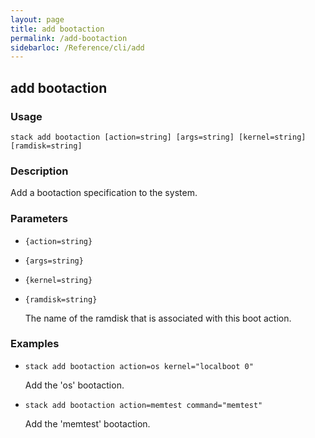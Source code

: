 ```yaml
---
layout: page
title: add bootaction
permalink: /add-bootaction
sidebarloc: /Reference/cli/add
---
```


## add bootaction

### Usage

`stack add bootaction [action=string] [args=string] [kernel=string] [ramdisk=string]`

### Description

Add a bootaction specification to the system.

### Parameters
* `{action=string}`
* `{args=string}`
* `{kernel=string}`
* `{ramdisk=string}`

   The name of the ramdisk that is associated with this boot action.

### Examples

* `stack add bootaction action=os kernel="localboot 0"`

   Add the 'os' bootaction.

* `stack add bootaction action=memtest command="memtest"`

   Add the 'memtest' bootaction.



